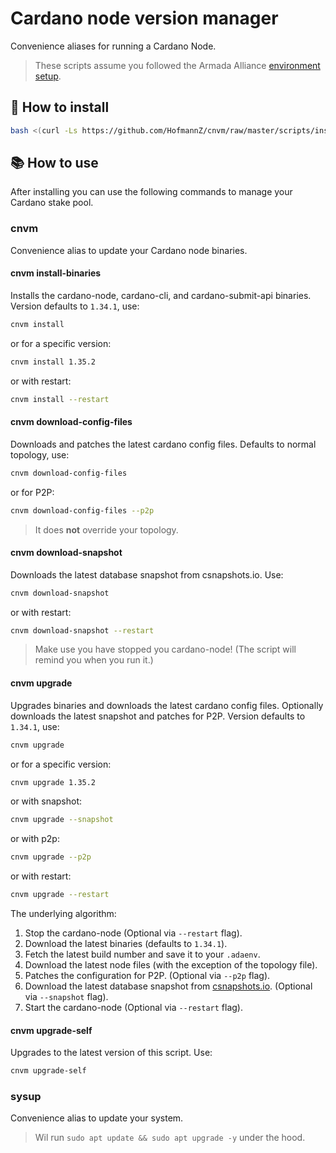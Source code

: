 # Cardano node version manager

Convenience aliases for running a Cardano Node.

> These scripts assume you followed the Armada Alliance [environment setup](https://armada-alliance.gitbook.io/welcome/stake-pool-guides/pi-pool-tutorial/pi-node-full-guide/environment-setup).

## 🧰 How to install

```sh
bash <(curl -Ls https://github.com/HofmannZ/cnvm/raw/master/scripts/install.sh)
```

## 📚 How to use

After installing you can use the following commands to manage your Cardano stake pool.

### cnvm

Convenience alias to update your Cardano node binaries.

#### cnvm install-binaries

Installs the cardano-node, cardano-cli, and cardano-submit-api binaries. Version defaults to `1.34.1`, use:

```sh
cnvm install
```

or for a specific version:

```sh
cnvm install 1.35.2
```

or with restart:

```sh
cnvm install --restart
```

#### cnvm download-config-files

Downloads and patches the latest cardano config files. Defaults to normal topology, use:

```sh
cnvm download-config-files
```

or for P2P:

```sh
cnvm download-config-files --p2p
```

> It does **not** override your topology.

#### cnvm download-snapshot

Downloads the latest database snapshot from csnapshots.io. Use:

```sh
cnvm download-snapshot
```

or with restart:

```sh
cnvm download-snapshot --restart
```

> Make use you have stopped you cardano-node! (The script will remind you when you run it.)

#### cnvm upgrade

Upgrades binaries and downloads the latest cardano config files. Optionally downloads the latest snapshot and patches for P2P. Version defaults to `1.34.1`, use:

```sh
cnvm upgrade
```

or for a specific version:

```sh
cnvm upgrade 1.35.2
```

or with snapshot:

```sh
cnvm upgrade --snapshot
```

or with p2p:

```sh
cnvm upgrade --p2p
```

or with restart:

```sh
cnvm upgrade --restart
```

The underlying algorithm:

1. Stop the cardano-node (Optional via `--restart` flag).
2. Download the latest binaries (defaults to `1.34.1`).
3. Fetch the latest build number and save it to your `.adaenv`.
4. Download the latest node files (with the exception of the topology file).
5. Patches the configuration for P2P. (Optional via `--p2p` flag).
6. Download the latest database snapshot from [csnapshots.io](https://csnapshots.io). (Optional via `--snapshot` flag).
7. Start the cardano-node (Optional via `--restart` flag).

#### cnvm upgrade-self

Upgrades to the latest version of this script. Use:

```sh
cnvm upgrade-self
```

### sysup

Convenience alias to update your system.

> Wil run `sudo apt update && sudo apt upgrade -y` under the hood.
